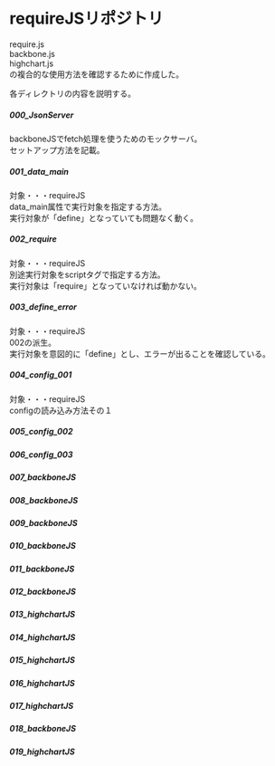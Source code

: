 # requireJSリポジトリ

require.js  
backbone.js  
highchart.js  
の複合的な使用方法を確認するために作成した。  

各ディレクトリの内容を説明する。

##### 000_JsonServer
backboneJSでfetch処理を使うためのモックサーバ。  
セットアップ方法を記載。

##### 001_data_main
対象・・・requireJS  
data_main属性で実行対象を指定する方法。  
実行対象が「define」となっていても問題なく動く。

##### 002_require
対象・・・requireJS  
別途実行対象をscriptタグで指定する方法。  
実行対象は「require」となっていなければ動かない。

##### 003_define_error
対象・・・requireJS  
002の派生。  
実行対象を意図的に「define」とし、エラーが出ることを確認している。

##### 004_config_001
対象・・・requireJS  
configの読み込み方法その１

##### 005_config_002
##### 006_config_003
##### 007_backboneJS
##### 008_backboneJS
##### 009_backboneJS
##### 010_backboneJS
##### 011_backboneJS
##### 012_backboneJS
##### 013_highchartJS
##### 014_highchartJS
##### 015_highchartJS
##### 016_highchartJS
##### 017_highchartJS
##### 018_backboneJS
##### 019_highchartJS
